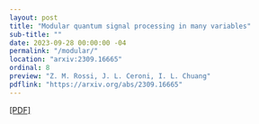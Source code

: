 ```yaml
---
layout: post
title: "Modular quantum signal processing in many variables"
sub-title: ""
date: 2023-09-28 00:00:00 -04
permalink: "/modular/"
location: "arxiv:2309.16665"
ordinal: 8
preview: "Z. M. Rossi, J. L. Ceroni, I. L. Chuang"
pdflink: "https://arxiv.org/abs/2309.16665"
---
```

[\[PDF\]](https://arxiv.org/pdf/2309.16665)
